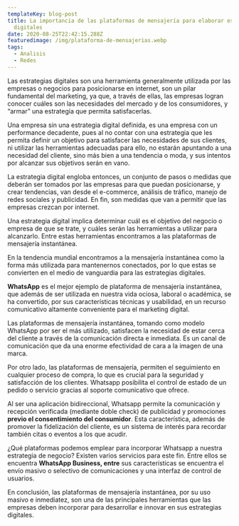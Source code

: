 ```yaml
---
templateKey: blog-post
title: La importancia de las plataformas de mensajería para elaborar estrategias
  digitales
date: 2020-08-25T22:42:15.288Z
featuredimage: /img/plataforma-de-mensajerias.webp
tags:
  - Analisis
  - Redes
---
```

Las estrategias digitales son una herramienta generalmente utilizada por las empresas o negocios para posicionarse en internet, son un pilar fundamental del marketing, ya que, a través de ellas, las empresas logran conocer cuáles son las necesidades del mercado y de los consumidores, y “armar” una estrategia que permita satisfacerlas.

Una empresa sin una estrategia digital definida, es una empresa con un performance decadente, pues al no contar con una estrategia que les permita definir un objetivo para satisfacer las necesidades de sus clientes, ni utilizar las herramientas adecuadas para ello, no estarán apuntando a una necesidad del cliente, sino más bien a una tendencia o moda, y sus intentos por alcanzar sus objetivos serán en vano.

La estrategia digital engloba entonces, un conjunto de pasos o medidas que deberán ser tomados por las empresas para que puedan posicionarse, y crear tendencias, van desde el e-commerce, análisis de tráfico, manejo de redes sociales y publicidad. En fin, son medidas que van a permitir que las empresas crezcan por internet.

Una estrategia digital implica determinar cuál es el objetivo del negocio o empresa de que se trate, y cuáles serán las herramientas a utilizar para alcanzarlo. Entre estas herramientas encontramos a las plataformas de mensajería instantánea.

En la tendencia mundial encontramos a la mensajería instantánea como la forma más utilizada para mantenernos conectados, por lo que estas se convierten en el medio de vanguardia para las estrategias digitales.

**WhatsApp** es el mejor ejemplo de plataforma de mensajería instantánea, que además de ser utilizada en nuestra vida ociosa, laboral o académica, se ha convertido, por sus características técnicas y usabilidad, en un recurso comunicativo altamente conveniente para el marketing digital.

Las plataformas de mensajería instantánea, tomando como modelo WhatsApp por ser el más utilizado, satisfacen la necesidad de estar cerca del cliente a través de la comunicación directa e inmediata. Es un canal de comunicación que da una enorme efectividad de cara a la imagen de una marca.

Por otro lado, las plataformas de mensajería, permiten el seguimiento en cualquier proceso de compra, lo que es crucial para la seguridad y satisfacción de los clientes. Whatsapp posibilita el control de estado de un pedido o servicio gracias al soporte comunicativo que ofrece.

Al ser una aplicación bidireccional, Whatsapp permite la comunicación y recepción verificada (mediante doble check) de publicidad y promociones **previo el consentimiento del consumidor**. Esta característica, además de promover la fidelización del cliente, es un sistema de interés para recordar también citas o eventos a los que acudir.

¿Qué plataformas podemos emplear para incorporar Whatsapp a nuestra estrategia de negocio? Existen varios servicios para este fin. Entre ellos se encuentra **WhatsApp Business, entre** sus características se encuentra el envío masivo o selectivo de comunicaciones y una interfaz de control de usuarios.

En conclusión, las plataformas de mensajería instantánea, por su uso masivo e inmediatez, son una de las principales herramientas que las empresas deben incorporar para desarrollar e innovar en sus estrategias digitales.